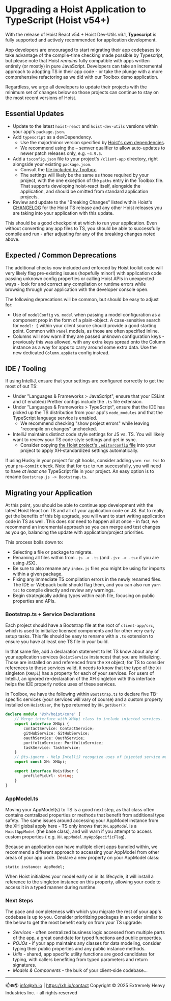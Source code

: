 # Upgrading a Hoist Application to TypeScript (Hoist v54+)

With the release of Hoist React v54 + Hoist Dev-Utils v6.1, **Typescript** is fully supported and
actively recommended for application development.

App developers are encouraged to start migrating their app codebases to take advantage of
the compile-time checking made possible by Typescript, but please note that Hoist _remains_
fully compatible with apps written entirely (or mostly) in pure JavaScript. Developers can take
an incremental approach to adopting TS in their app code - or take the plunge with a more
comprehensive refactoring as we did with our Toolbox demo application.

Regardless, we urge all developers to update their projects with the minimum set of changes below
so those projects can continue to stay on the most recent versions of Hoist.

## Essential Updates

-   Update to the latest `hoist-react` and `hoist-dev-utils` versions within your
    app's `package.json`.
-   Add `typescript` as a devDependency.
    -   Use the major/minor version specified
        by [Hoist's own dependencies](https://github.com/xh/hoist-react/blob/develop/package.json).
    -   We recommend using the `~` semver qualifier to allow auto-updates to newer patch releases
        only, e.g. `~4.9.5`.
-   Add a `tsconfig.json` file to your project's `/client-app` directory, right alongside your
    existing `package.json`.
    -   Consult
        the [file included by Toolbox](https://github.com/xh/toolbox/blob/develop/client-app/tsconfig.json).
    -   The settings will likely be the same as those required by your project, with the one exception
        of the `paths` entry in the Toolbox file. That supports developing hoist-react itself,
        alongside
        the application, and should be omitted from standard application projects.
-   Review and update to the "Breaking Changes" listed within
    Hoist's [CHANGELOG](https://github.com/xh/hoist-react/blob/develop/CHANGELOG.md) for the Hoist TS
    release and any other Hoist releases you are taking into your application with this update.

This should be a good checkpoint at which to run your application. Even without converting any app
files to TS, you should be able to successfully compile and run - after adjusting for any of the
breaking changes noted above.

## Expected / Common Deprecations

The additional checks now included and enforced by Hoist toolkit code will very likely flag
pre-existing issues (hopefully minor!) with application code passing unknown config properties or
calling Hoist APIs in unexpected ways - look for and correct any compilation or runtime errors while
browsing through your application with the developer console open.

The following deprecations will be common, but should be easy to adjust for:

-   Use of `modelConfig` vs. `model` when passing a model configuration as a component prop in the
    form of a plain-object. A case-sensitive search for `model: {` within your client source should
    provide a good starting point. Common with `Panel` models, as those are often specified inline.
-   Columns will now warn if they are passed unknown configuration keys - previously this was allowed,
    with any extra keys spread onto the Column instance as a way for apps to carry around some extra
    data. Use the new dedicated `Column.appData` config instead.

## IDE / Tooling

If using IntelliJ, ensure that your settings are configured correctly to get the most of out TS:

-   Under "Languages & Frameworks > JavaScript", ensure that your ESLint and (if enabled) Prettier
    configs include the `.ts` file extension.
-   Under "Languages & Frameworks > TypeScript", ensure that the IDE has picked up the TS distribution
    from your app's `node_modules` and that the TypeScript language service is enabled.
    -   We recommend checking "show project errors" while leaving "recompile on changes" unchecked.
-   IntelliJ maintains distinct code style settings for JS vs. TS. You will likely want to review your
    TS code style settings and get in sync.
    -   Consider
        copying [the Hoist project's `.editorconfig` file](https://github.com/xh/hoist-react/blob/develop/.editorconfig)
        into your project to apply XH-standardized settings automatically.

If using Husky in your project for git hooks, consider adding `yarn run tsc` to your `pre-commit`
check. Note that for `tsc` to run successfully, you will need to have _at least one_ TypeScript file
in your project. An easy option is to rename `Bootstrap.js -> Bootstrap.ts`.

## Migrating your Application

At this point, you should be able to continue app development with the latest Hoist React on TS and
all of your application code on JS. But to really get the benefits of this big upgrade, you will
want to start writing application code in TS as well. This does _not_ need to happen all at once -
in fact, we recommend an incremental approach so you can merge and test changes as you go,
balancing the update with application/project priorities.

This process boils down to:

-   Selecting a file or package to migrate.
-   Renaming all files within from `.js -> .ts` (and `.jsx -> .tsx` if you are using JSX).
-   Be sure to also rename any `index.js` files you might be using for imports within a given package.
-   Fixing any immediate TS compilation errors in the newly renamed files. The IDE or Webpack build
    should flag them, and you can also run `yarn tsc` to compile directly and review any warnings.
-   Begin strategically adding types within each file, focusing on public properties and APIs.

### Bootstrap.ts + Service Declarations

Each project should have a Bootstrap file at the root of `client-app/src`, which is used to
initialize licensed components and for other very early setup tasks. This file should be easy to
rename with a `.ts` extension to ensure you have at least one TS file in your build.

In that same file, add a declaration statement to let TS know about any of your application
services (`HoistService` instances) that you are initializing. Those are installed on and referenced
from the `XH` object; for TS to consider references to those services valid, it needs to know that
the type of the `XH` singleton (`XHApi`) has a property for each of your services. For users of
IntelliJ, an ignored re-declaration of the XH singleton with this interface helps the IDE properly
notice uses of these services.

In Toolbox, we have the following within `Bootstrap.ts` to declare five TB-specific services (your
services will vary of course) and a custom property installed on `HoistUser`, the type returned
by `XH.getUser()`:

```typescript
declare module '@xh/hoist/core' {
    // Merge interface with XHApi class to include injected services.
    export interface XHApi {
        contactService: ContactService;
        gitHubService: GitHubService;
        oauthService: OauthService;
        portfolioService: PortfolioService;
        taskService: TaskService;
    }
    // @ts-ignore - Help IntelliJ recognize uses of injected service methods from the `XH` singleton.
    export const XH: XHApi;

    export interface HoistUser {
        profilePicUrl: string;
    }
}
```

### AppModel.ts

Moving your AppModel(s) to TS is a good next step, as that class often contains centralized
properties or methods that benefit from additional type safety. The same issues around accessing
your AppModel instance from the XH global apply here - TS only knows that `XH.appModel` is a
`HoistAppModel` (the base class), and will warn if you attempt to access custom properties (
e.g. `XH.appModel.myAppSpecificFlag`).

Because an application can have multiple client apps bundled within, we recommend a different
approach to accessing your AppModel from other areas of your app code. Declare a new property on
your AppModel class:

`static instance: AppModel;`

When Hoist initializes your model early on in its lifecycle, it will install a reference to the
singleton instance on this property, allowing your code to access it in a typed manner during
runtime.

### Next Steps

The pace and completeness with which you migrate the rest of your app's codebase is up to you.
Consider prioritizing packages in an order similar to the below to get the most benefit early on
from your TS upgrade:

-   _Services_ - often centralized business logic accessed from multiple parts of the app, a great
    candidate for typed functions and public properties.
-   _POJOs_ - if your app maintains any classes for data modeling, consider typing their public
    properties and any public instance methods.
-   _Utils_ - shared, app specific utility functions are good candidates for typing, with callers
    benefiting from typed parameters and return signatures.
-   _Models & Components_ - the bulk of your client-side codebase...

------------------------------------------

📫☎️🌎 info@xh.io | https://xh.io/contact
Copyright © 2025 Extremely Heavy Industries Inc. - all rights reserved
